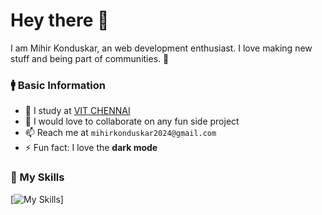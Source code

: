 # Hey there 👋

I am Mihir Konduskar, an web development enthusiast. I love making new stuff and being part of communities. 🎁

### 🚹 Basic Information

- 🔭 I study at [VIT CHENNAI](https://chennai.vit.ac.in/)
- 👯 I would love to collaborate on any fun side project
- 📫 Reach me at `mihirkonduskar2024@gmail.com`
- ⚡ Fun fact: I love the **dark mode**


### 🔧 My Skills

[![My Skills](https://skillicons.dev/icons?i=html,css,js,nodejs,php,docker,git&perline=8)]

